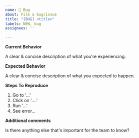 ```yaml
---
name: 🐞 Bug
about: File a bug/issue
title: "[BUG] <title>"
labels: NEW, bug
assignees: ''

---
```


**Current Behavior**
  
A clear & concise description of what you're experiencing.

  
  
**Expected Behavior**
  
A clear & concise description of what you expected to happen.

  
  
**Steps To Reproduce**
  
  1. Go to '...'
  2. Click on '....'
  3. Run '...'
  4. See error...

  
  
**Additional comments**
  
Is there anything else that's important for the team to know?
  
